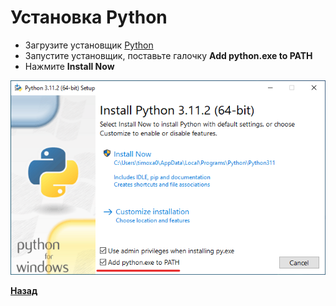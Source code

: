 # Установка Python

- Загрузите установщик [Python](https://www.python.org/ftp/python/3.11.2/python-3.11.2-amd64.exe)
- Запустите установщик, поставьте галочку **Add python.exe to PATH**
- Нажмите **Install Now**

![Picture](./img/setup.png)

**[Назад](./INSTALL.md)**